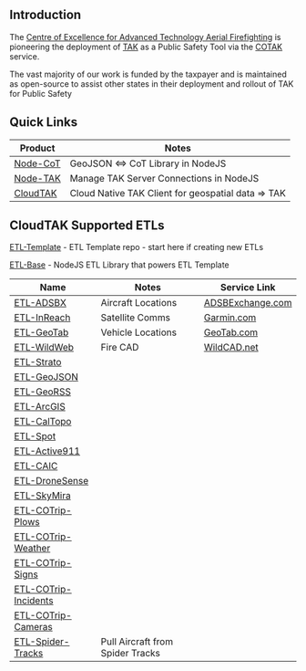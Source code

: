 ## Introduction

The [Centre of Excellence for Advanced Technology Aerial Firefighting](https://www.cofiretech.org/) is pioneering the deployment of [TAK](https://tak.gov/) as a Public Safety Tool
via the [COTAK](https://cotak.gov) service.

The vast majority of our work is funded by the taxpayer and is maintained as open-source to assist other states in their deployment and rollout of TAK for Public Safety

## Quick Links

| Product | Notes |
| ------- | ----- |
| [Node-CoT](https://github.com/dfpc-coe/node-CoT) | GeoJSON <=> CoT Library in NodeJS |
| [Node-TAK](https://github.com/dfpc-coe/node-tak) | Manage TAK Server Connections in NodeJS |
| [CloudTAK](https://github.com/dfpc-coe/etl) | Cloud Native TAK Client for geospatial data => TAK |

## CloudTAK Supported ETLs

[ETL-Template](https://github.com/dfpc-coe/etl-template) - ETL Template repo - start here if creating new ETLs

[ETL-Base](https://github.com/dfpc-coe/etl-base) - NodeJS ETL Library that powers ETL Template

| Name                                                                      | Notes | Service Link |
| ------------------------------------------------------------------------- | ----- | ------------ |
| [ETL-ADSBX](https://github.com/dfpc-coe/etl-adsbx)                        | Aircraft Locations | [ADSBExchange.com](https://www.adsbexchange.com/) |
| [ETL-InReach](https://github.com/dfpc-coe/etl-inreach)                    | Satellite Comms | [Garmin.com](https://www.garmin.com/en-US/c/outdoor-recreation/satellite-communicators/) |
| [ETL-GeoTab](https://github.com/dfpc-coe/etl-geotab)                      | Vehicle Locations | [GeoTab.com](https://www.geotab.com/) |
| [ETL-WildWeb](https://github.com/dfpc-coe/etl-wildweb)                    | Fire CAD | [WildCAD.net](http://www.wildcad.net/WildCADWeb.asp) |
| [ETL-Strato](https://github.com/dfpc-coe/etl-strato)                      | | |
| [ETL-GeoJSON](https://github.com/dfpc-coe/etl-geojson)                    | | |
| [ETL-GeoRSS](https://github.com/dfpc-coe/etl-georss)                      | | |
| [ETL-ArcGIS](https://github.com/dfpc-coe/etl-arcgis)                      | | |
| [ETL-CalTopo](https://github.com/dfpc-coe/etl-caltopo)                    | | |
| [ETL-Spot](https://github.com/dfpc-coe/etl-spot)                          | | |
| [ETL-Active911](https://github.com/dfpc-coe/etl-adsbx)                    | | |
| [ETL-CAIC](https://github.com/dfpc-coe/etl-caic)                          | | |
| [ETL-DroneSense](https://github.com/dfpc-coe/etl-drone-sense)             | | |
| [ETL-SkyMira](https://github.com/dfpc-coe/etl-skymira)                    | | |
| [ETL-COTrip-Plows](https://github.com/dfpc-coe/etl-cotrip-plows)          | | |
| [ETL-COTrip-Weather](https://github.com/dfpc-coe/etl-cotrip-weather)      | | |
| [ETL-COTrip-Signs](https://github.com/dfpc-coe/etl-cotrip-signs)          | | |
| [ETL-COTrip-Incidents](https://github.com/dfpc-coe/etl-cotrip-incidents)  | | |
| [ETL-COTrip-Cameras](https://github.com/dfpc-coe/etl-cotrip-cameras)      | | |
| [ETL-Spider-Tracks](https://github.com/dfpc-coe/etl-spider-tracks)        | Pull Aircraft from Spider Tracks | |

